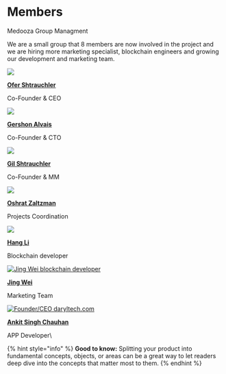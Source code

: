 # Members

Medooza Group Managment

We are a small group that 8 members are now involved in the project and we are hiring more marketing specialist, blockchain engineers and growing our development and marketing team.

[![](https://medooza.io/wp-content/uploads/2018/06/ofer-sh-600x600.png)](https://medooza.io/Medooza%20team/ofer-shtrauchler/)

[**Ofer Shtrauchler**](https://medooza.io/Medooza%20team/ofer-shtrauchler/)

Co-Founder & CEO

[![](https://medooza.io/wp-content/uploads/2018/06/gershon-al-600x600.jpg)](https://medooza.io/Medooza%20team/gershon-alvais/)

[**Gershon Alvais**](https://medooza.io/Medooza%20team/gershon-alvais/)

Co-Founder & CTO

[![](https://medooza.io/wp-content/uploads/2018/06/gil-sh-600x600.png)](https://medooza.io/Medooza%20team/gil-shtrauchler/)

[**Gil Shtrauchler**](https://medooza.io/Medooza%20team/gil-shtrauchler/)

Co-Founder & MM

[![](https://medooza.io/wp-content/uploads/2018/06/oshrat-za-600x600.png)](https://medooza.io/Medooza%20team/oshrat-zaltzman/)

[**Oshrat Zaltzman**](https://medooza.io/Medooza%20team/oshrat-zaltzman/)

Projects Coordination

[![](https://medooza.io/wp-content/uploads/2018/06/hang-lee-600x600.png)](https://medooza.io/Medooza%20team/hang-li/)

[**Hang Li**](https://medooza.io/Medooza%20team/hang-li/)

Blockchain developer

[![Jing Wei blockchain developer](https://medooza.io/wp-content/uploads/2018/06/team-6-600x600.png)](https://medooza.io/Medooza%20team/jingwei/)

[**Jing Wei**](https://medooza.io/Medooza%20team/jingwei/)

Marketing Team

[![Founder/CEO daryltech.com](https://medooza.io/wp-content/uploads/2019/05/Ankit-Singh-Chauhan-600x600.jpg)](https://medooza.io/Medooza%20team/ankit-singh-chauhan-1/)

[**Ankit Singh Chauhan**](https://medooza.io/Medooza%20team/ankit-singh-chauhan-1/)

APP Developer\


{% hint style="info" %}
**Good to know:** Splitting your product into fundamental concepts, objects, or areas can be a great way to let readers deep dive into the concepts that matter most to them.
{% endhint %}
